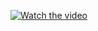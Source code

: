 [![Watch the video](https://img.youtube.com/vi/h3rUraxyEY0/default.jpg)](https://www.youtube.com/watch?v=h3rUraxyEY0)
